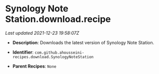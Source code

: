 # Synology Note Station.download.recipe

_Last updated 2021-12-23 19:58:07Z_

- **Description**: Downloads the latest version of Synology Note Station.

- **Identifier**: `com.github.ahousseini-recipes.download.SynologyNoteStation`

- **Parent Recipes**: `None`